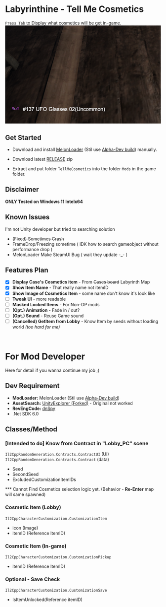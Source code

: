 # Labyrinthine - Tell Me Cosmetics
`Press Tab` to Display what cosmetics will be get in-game.
![mod example](docs/Mod_Example.png)

## Get Started
- Download and install [MelonLoader](https://melonwiki.xyz) (Stil use [Alpha-Dev build](https://nightly.link/LavaGang/MelonLoader/workflows/build/alpha-development)) manually.

- Download latest [RELEASE](/releases) zip
- Extract and put folder `TellMeCosmetics` into the folder `Mods` in the game folder.

## Disclaimer
**ONLY Tested on Windows 11 Intelx64**

## Known Issues
I'm not Unity developer but tried to searching solution
- ~~(Fixed) Sometimes Crash~~
- FrameDrop/Freezing sometime ( IDK how to search gameobject without performance drop )
- MelonLoader Make SteamUI Bug ( wait they update -_- )

## Features Plan
- [x] **Display Case's Cosmetics item** - From ~~Cases board~~ Labyrinth Map
- [x] **Show Item Name** - That really name not itemID
- [x] **Show Image of Cosmetics Item** - some name don't know it's look like
- [ ] **Tweak UI** - more readable
- [ ] **Masked Locked Items** - For Non-OP mods
- [ ] **(Opt.) Animation** - Fade in / out?
- [ ] **(Opt.) Sound** - Reuse Game sound
- [ ] **(Cancelled) GetItem from Lobby** - Know Item by seeds without loading world _(too hard for me)_

&nbsp;
# For Mod Developer
Here for detail if you wanna continue my job ;)

## Dev Requirement
- **ModLoader:** MelonLoader (Stil use [Alpha-Dev build](https://nightly.link/LavaGang/MelonLoader/workflows/build/alpha-development))
- **AssetSearch:** [UnityExplorer (Forked)](https://github.com/GrahamKracker/UnityExplorer) - Original not worked
- **RevEngCode:** [dnSpy](https://github.com/dnSpy/dnSpy)
- .Net SDK 6.0
 
## Classes/Method
### [Intended to do] Know from Contract in "Lobby_PC" scene
`Il2CppRandomGeneration.Contracts.ContractUI` (UI)
`Il2CppRandomGeneration.Contracts.Contract` (data)
- Seed 
- SecondSeed
- ExcludedCustomizationItemIDs

*** Cannot Find Cosmetics selection logic yet. (Behavior - **Re-Enter** map will same spawned)

### Cosmetic Item (Lobby)
`Il2CppCharacterCustomization.CustomizationItem`
- icon (Image)
- itemID (Reference ItemID)

### Cosmetic Item (In-game)
`Il2CppCharacterCustomization.CustomizationPickup`
- itemID (Reference ItemID)

### Optional - Save Check 
`Il2CppCharacterCustomization.CustomizationSave`
- IsItemUnlocked(Reference itemID)
